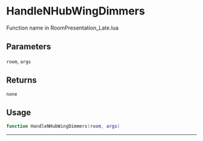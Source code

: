 # HandleNHubWingDimmers
Function name in RoomPresentation_Late.lua
## Parameters
`room`, `args`
## Returns
`none`
## Usage
```lua
function HandleNHubWingDimmers(room, args)
```
---
